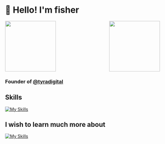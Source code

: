 # :wave: **Hello! I'm fisher**

<!-- [![Discord Presence](https://lanyard.cnrad.dev/api/756614666066591836)](https://discord.com/users/756614666066591836) -->


<!-- ## You can view my github stats below ⬇️

<a href="https://github.com/fisherjacobc/">
    <img align="center" src="https://github-readme-streak-stats.herokuapp.com/?user=fisherjacobc&theme=vue-dark" height="180"/>
</a>
<a href="https://github.com/fisherjacobc/">
    <img align="center" src="https://github-readme-stats.vercel.app/api/top-langs/?username=fisherjacobc&layout=compact&theme=vue-dark" height="180"/>
</a> -->

<a href="https://discord.com/users/756614666066591836">
    <img align="center" src="https://lanyard.cnrad.dev/api/756614666066591836" height="165"/>
</a>

<a href="https://github.com/fisherjacobc/">
    <img align="right" src="https://github-readme-stats.vercel.app/api?username=fisherjacobc&count_private=true&show_icons=true&hide=contribs&theme=vue-dark" height="165"/>
</a>

### Founder of [@tyradigital](https://github.com/tyradigital)

## Skills
[![My Skills](https://skillicons.dev/icons?i=bash,cloudflare,css,express,git,html,java,js,ts,linux,lua,mongodb,nestjs,nextjs,nodejs,powershell,raspberrypi,react,tailwind,vscode,workers)](https://skillicons.dev)

## I wish to learn much more about
[![My Skills](https://skillicons.dev/icons?i=bash,cs,deno,dotnet,electron,py,redis,visualstudio)](https://skillicons.dev)
